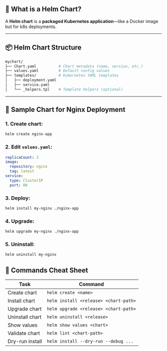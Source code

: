 ## 🔧 What is a Helm Chart?

A **Helm chart** is a **packaged Kubernetes application**—like a Docker image but for k8s deployments.

---

## 📦 Helm Chart Structure

```bash
mychart/
├── Chart.yaml          # Chart metadata (name, version, etc.)
├── values.yaml         # Default config values
├── templates/          # Kubernetes YAML templates
│   ├── deployment.yaml
│   ├── service.yaml
│   └── _helpers.tpl    # Template helpers (optional)
```

---

## 🧪 Sample Chart for Nginx Deployment

### 1. Create chart:

```bash
helm create nginx-app
```

### 2. Edit `values.yaml`:

```yaml
replicaCount: 2
image:
  repository: nginx
  tag: latest
service:
  type: ClusterIP
  port: 80
```

### 3. Deploy:

```bash
helm install my-nginx ./nginx-app
```

### 4. Upgrade:

```bash
helm upgrade my-nginx ./nginx-app
```

### 5. Uninstall:

```bash
helm uninstall my-nginx
```

## 🧰 Commands Cheat Sheet

| Task            | Command                               |
| --------------- | ------------------------------------- |
| Create chart    | `helm create <name>`                  |
| Install chart   | `helm install <release> <chart-path>` |
| Upgrade chart   | `helm upgrade <release> <chart-path>` |
| Uninstall chart | `helm uninstall <release>`            |
| Show values     | `helm show values <chart>`            |
| Validate chart  | `helm lint <chart-path>`              |
| Dry-run install | `helm install --dry-run --debug ...`  |
